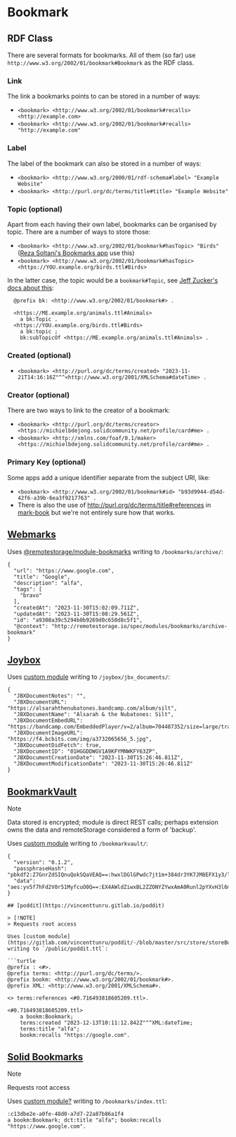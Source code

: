 # Bookmark

## RDF Class
There are several formats for bookmarks. All of them (so far) use `http://www.w3.org/2002/01/bookmark#Bookmark` as the RDF class.

### Link
The link a bookmarks points to can be stored in a number of ways:
* `<bookmark> <http://www.w3.org/2002/01/bookmark#recalls> <http://example.com>`
* `<bookmark> <http://www.w3.org/2002/01/bookmark#recalls> "http://example.com"`

### Label
The label of the bookmark can also be stored in a number of ways:
* `<bookmark> <http://www.w3.org/2000/01/rdf-schema#label> "Example Website"`
* `<bookmark> <http://purl.org/dc/terms/title#title> "Example Website"`

### Topic (optional)
Apart from each having their own label, bookmarks can be organised by topic. There are a number of ways to store those:
* `<bookmark> <http://www.w3.org/2002/01/bookmark#hasTopic> "Birds"` ([Reza Soltani's Bookmarks app](https://github.com/soltanireza65/soukai-solid-app) use this)
* `<bookmark> <http://www.w3.org/2002/01/bookmark#hasTopic> <https://YOU.example.org/birds.ttl#Birds>`

In the latter case, the topic would be a `bookmark#Topic`, see [Jeff Zucker's docs about this](https://github.com/jeff-zucker/linked-bookmarks/blob/4fe5331084c8230a9d8477ad3388316151c6891d/README.md?plain=1#L10-L18):
```
  @prefix bk: <http://www.w3.org/2002/01/bookmark#> .

  <https://ME.example.org/animals.ttl#Animals>
    a bk:Topic .
  <https://YOU.example.org/birds.ttl#Birds>
    a bk:topic ;
    bk:subTopicOf <https://ME.example.org/animals.ttl#Animals> .
```
### Created (optional)
* `<bookmark> <http://purl.org/dc/terms/created> "2023-11-21T14:16:16Z"^^<http://www.w3.org/2001/XMLSchema#dateTime> .`

### Creator (optional)
There are two ways to link to the creator of a bookmark:
* `<bookmark> <http://purl.org/dc/terms/creator> <https://michielbdejong.solidcommunity.net/profile/card#me> .`
* `<bookmark> <http://xmlns.com/foaf/0.1/maker> <https://michielbdejong.solidcommunity.net/profile/card#me> .`

### Primary Key (optional)
Some apps add a unique identifier separate from the subject URI, like:
* `<bookmark> <http://www.w3.org/2002/01/bookmark#id> "b93d9944-d54d-42f6-a39b-6ea3f9217763" .`
* There is also the use of <http://purl.org/dc/terms/title#references> in [mark-book](https://github.com/mark-book/markbook/blob/123fadd211d9a42c43e2d9a5e7eeba81bb6b3fd6/bin/reddit.js#L32) but we're not entirely sure how that works.

## [Webmarks](https://webmarks.5apps.com)

Uses [@remotestorage/module-bookmarks](https://www.npmjs.com/package/@remotestorage/module-bookmarks) writing to `/bookmarks/archive/`:

```
{
  "url": "https://www.google.com",
  "title": "Google",
  "description": "alfa",
  "tags": [
    "bravo"
  ],
  "createdAt": "2023-11-30T15:02:09.711Z",
  "updatedAt": "2023-11-30T15:08:29.561Z",
  "id": "a9308a39c5294b0b9269d0c650d8c5f1",
  "@context": "http://remotestorage.io/spec/modules/bookmarks/archive-bookmark"
}
```

## [Joybox](https://joybox.rosano.ca)

Uses [custom module](https://github.com/rosano/joybox/blob/master/os-app/_shared/JBXDocument/main.js) writing to `/joybox/jbx_documents/`:

```
{
  "JBXDocumentNotes": "",
  "JBXDocumentURL": "https://alsarahthenubatones.bandcamp.com/album/silt",
  "JBXDocumentName": "Alsarah & the Nubatones: Silt",
  "JBXDocumentEmbedURL": "https://bandcamp.com/EmbeddedPlayer/v=2/album=704487352/size=large/tracklist=false/artwork=small/",
  "JBXDocumentImageURL": "https://f4.bcbits.com/img/a3732065656_5.jpg",
  "JBXDocumentDidFetch": true,
  "JBXDocumentID": "01HGGDDWGV1A9KFYMNWKFY63ZP",
  "JBXDocumentCreationDate": "2023-11-30T15:26:46.811Z",
  "JBXDocumentModificationDate": "2023-11-30T15:26:46.811Z"
}
```

## [BookmarkVault](https://chromewebstore.google.com/detail/bookmarkvault/fhgbcoincldpdmelkhhanmdlfgafmnma)

> [!NOTE]  
> Data stored is encrypted; module is direct REST calls; perhaps extension owns the data and remoteStorage considered a form of 'backup'.

Uses [custom module](https://gitlab.com/zookatron/bookmarkvault/-/blob/master/src/background/remotestorage.ts) writing to `/bookmarkvault/`:

```
{
  "version": "0.1.2",
  "passphraseHash": "pbkdf2:Z7GnrZdSIQnuQokSQaVEAQ==:hwxlDGlGPwdc7jt1m+384dr3YK7JM8EFX1y3/lblqR4=",
  "data": "aes:yv5f7hFd2V0r51MyfcuO0Q==:EX4AWldZiwxBL2ZZONYZYwxAmA0Runl2pYXvH3l6m64wJrPiiM9oZp1F24njtBZ5A6TOk1iBhcIvyp2RsOSWoOMJ5oryjPG6fJfjxnzwr3atNRxUoQYOlU2cxaVlqSDgFc3oxSTz2beIyhCI5pCknL3vlEwdjpSIgKejlsNVo6+G6tKJKV2cbZ9IXy32bumfHBX6j/i6xHQpa7/NhxXbxA=="
}

## [poddit](https://vincenttunru.gitlab.io/poddit)

> [!NOTE]  
> Requests root access

Uses [custom module](https://gitlab.com/vincenttunru/poddit/-/blob/master/src/store/storeBookmark.ts) writing to `/public/poddit.ttl`:

```turtle
@prefix : <#>.
@prefix terms: <http://purl.org/dc/terms/>.
@prefix bookm: <http://www.w3.org/2002/01/bookmark#>.
@prefix XML: <http://www.w3.org/2001/XMLSchema#>.

<> terms:references <#0.716493818605209.ttl>.

<#0.716493818605209.ttl>
    a bookm:Bookmark;
    terms:created "2023-12-13T10:11:12.842Z"^^XML:dateTime;
    terms:title "alfa";
    bookm:recalls "https://google.com".
```

## [Solid Bookmarks](https://bookmarks.pondersource.net)

> [!NOTE]  
> Requests root access

Uses [custom module?](https://github.com/pondersource/solidBookmarker/blob/main/src/utils/index.ts) writing to `/bookmarks/index.ttl`:

```turtle
:c13dbe2e-a0fe-48d0-a7d7-22a87b86a1f4
a bookm:Bookmark; dct:title "alfa"; bookm:recalls "https://www.google.com".
```